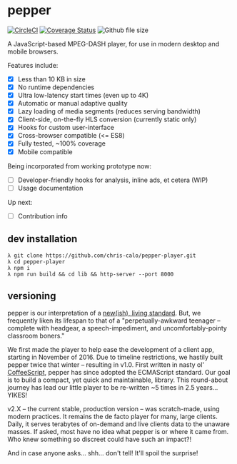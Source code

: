 # pepper

[![CircleCI](https://circleci.com/gh/vulcancreative/pepper-player.svg?style=shield&circle-token=0c5dc10e0b028da9d6e882f19944f7fd21ae318c)](https://circleci.com/gh/vulcancreative/pepper-player)
[![Coverage Status](https://coveralls.io/repos/github/vulcancreative/pepper-player/badge.svg?branch=master&t=dP79wl)](https://coveralls.io/github/vulcancreative/pepper-player?branch=master)
![Github file size](http://shields.git.vulcanca.com/github/size/vulcancreative/pepper-player/lib/pepper.js.gz.svg)

A JavaScript-based MPEG-DASH player, for use in modern desktop and mobile
browsers.

Features include:

- [x] Less than 10 KB in size
- [x] No runtime dependencies
- [x] Ultra low-latency start times (even up to 4K)
- [x] Automatic or manual adaptive quality
- [x] Lazy loading of media segments (reduces serving bandwidth)
- [x] Client-side, on-the-fly HLS conversion (currently static only)
- [x] Hooks for custom user-interface
- [x] Cross-browser compatible (<= ES8)
- [x] Fully tested, ~100% coverage
- [x] Mobile compatible

Being incorporated from working prototype now:
- [ ] Developer-friendly hooks for analysis, inline ads, et cetera (WIP)
- [ ] Usage documentation

Up next:
- [ ] Contribution info

## dev installation
```
λ git clone https://github.com/chris-calo/pepper-player.git
λ cd pepper-player
λ npm i
λ npm run build && cd lib && http-server --port 8000
```

## versioning

pepper is our interpretation of a [new(ish), living standard](http://standards.iso.org/ittf/PubliclyAvailableStandards/c057623_ISO_IEC_23009-1_2012.zip). But, we frequently liken its lifespan to that of a "perpetually-awkward teenager – complete with headgear, a speech-impediment, and uncomfortably-pointy classroom boners."

We first made the player to help ease the development of a client app, starting in November of 2016. Due to timeline restrictions, we hastily built pepper twice that winter – resulting in v1.0. First written in nasty ol' [CoffeeScript](https://github.com/jashkenas/coffeescript), pepper has since adopted the ECMAScript standard. Our goal is to build a compact, yet quick and maintainable, library. This round-about journey has lead our little player to be re-written ~5 times in 2.5 years… YIKES!

v2.X – the current stable, production version – was scratch-made, using modern practices. It remains the de facto player for many, large clients. Daily, it serves terabytes of on-demand and live clients data to the unaware masses. If asked, most have no idea what pepper is or where it came from. Who knew something so discreet could have such an impact?!

And in case anyone asks… shh… don't tell! It'll spoil the surprise!
